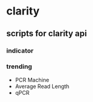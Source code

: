 # clarity
## scripts for clarity api
### indicator
### trending 
* PCR Machine
* Average Read Length
* qPCR
